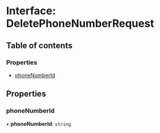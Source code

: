 # Interface: DeletePhoneNumberRequest

## Table of contents

### Properties

- [phoneNumberId](DeletePhoneNumberRequest.md#phonenumberid)

## Properties

### <a id="phonenumberid" name="phonenumberid"></a> phoneNumberId

• **phoneNumberId**: `string`
